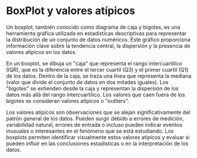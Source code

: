 # BoxPlot y valores atípicos

Un boxplot, también conocido como diagrama de caja y bigotes, es una herramienta gráfica utilizada en estadísticas descriptivas para representar la distribución de un conjunto de datos numéricos. Este gráfico proporciona información clave sobre la tendencia central, la dispersión y la presencia de valores atípicos en los datos.

En un boxplot, se dibuja un "caja" que representa el rango intercuartílico (IQR), que es la diferencia entre el tercer cuartil (Q3) y el primer cuartil (Q1) de los datos. Dentro de la caja, se traza una línea que representa la mediana (valor que divide el conjunto de datos en dos mitades iguales). Los "bigotes" se extienden desde la caja y representan la dispersión de los datos más allá del rango intercuartílico. Los valores que caen fuera de los bigotes se consideran valores atípicos o "outliers".

Los valores atípicos son observaciones que se alejan significativamente del patrón general de los datos. Pueden surgir debido a errores de medición, variabilidad natural, errores de entrada o incluso pueden indicar eventos inusuales o interesantes en el fenómeno que se está estudiando. Los boxplots permiten identificar visualmente estos valores atípicos y evaluar si pueden influir en las conclusiones estadísticas o en la interpretación de los datos.
